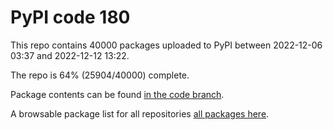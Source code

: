 # PyPI code 180

This repo contains 40000 packages uploaded to PyPI between 
2022-12-06 03:37 and 2022-12-12 13:22.

The repo is 64% (25904/40000) complete.

Package contents can be found [in the code branch](https://github.com/pypi-data/pypi-mirror-180/tree/code/packages).

A browsable package list for all repositories [all packages here](https://pypi-data.github.io/website/repositories/pypi-mirror-180).


